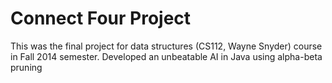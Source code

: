 # Connect Four Project

This was the final project for data structures (CS112, Wayne Snyder) course in Fall 2014 semester. Developed an unbeatable AI in Java using alpha-beta pruning
